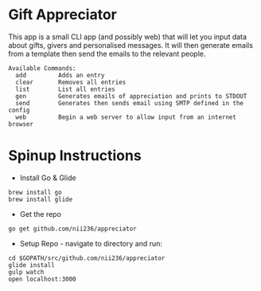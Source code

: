 # Gift Appreciator

This app is a small CLI app (and possibly web) that will let you input data about gifts, givers and personalised messages. It will then generate emails from a template then send the emails to the relevant people.
```
Available Commands:
  add         Adds an entry
  clear       Removes all entries
  list        List all entries
  gen         Generates emails of appreciation and prints to STDOUT
  send        Generates then sends email using SMTP defined in the config
  web         Begin a web server to allow input from an internet browser
```

# Spinup Instructions

- Install Go & Glide

```
brew install go
brew install glide
```

- Get the repo

```
go get github.com/nii236/appreciator
```

- Setup Repo - navigate to directory and run:

```
cd $GOPATH/src/github.com/nii236/appreciator
glide install
gulp watch
open localhost:3000
```
